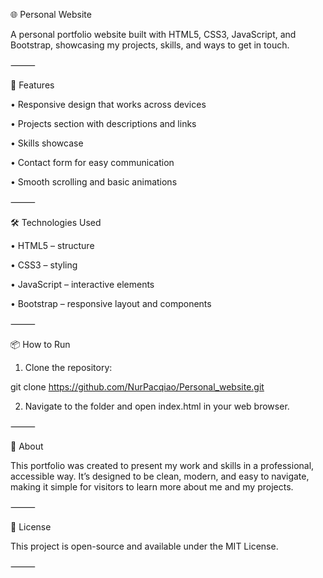 🌐 Personal Website

A personal portfolio website built with HTML5, CSS3, JavaScript, and Bootstrap, showcasing my projects, skills, and ways to get in touch.

⸻

🚀 Features

•	Responsive design that works across devices

•	Projects section with descriptions and links

•	Skills showcase

•	Contact form for easy communication

•	Smooth scrolling and basic animations

⸻

🛠️ Technologies Used

•	HTML5 – structure

•	CSS3 – styling

•	JavaScript – interactive elements

•	Bootstrap – responsive layout and components

⸻

📦 How to Run

1.	Clone the repository:
   
 git clone https://github.com/NurPacqiao/Personal_website.git
 
2.	Navigate to the folder and open index.html in your web browser.

⸻

📝 About

This portfolio was created to present my work and skills in a professional, accessible way. It’s designed to be clean, modern, and easy to navigate, making it simple for visitors to learn more about me and my projects.

⸻

📄 License

This project is open-source and available under the MIT License.

⸻
